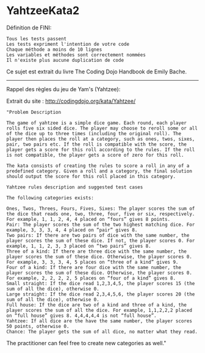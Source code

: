 # YahtzeeKata2

Définition de FINI:

    Tous les tests passent
    Les tests expriment l'intention de votre code
    Chaque méthode a moins de 10 lignes
    Les variables et méthodes sont correctement nommées
    Il n'existe plus aucune duplication de code
    
Ce sujet est extrait du livre The Coding Dojo Handbook de Emily Bache.

-----------------------------------------------------------------------
        
Rappel des règles du jeu de Yam's (Yahtzee): 
    
Extrait du site : http://codingdojo.org/kata/Yahtzee/
    
    "Problem Description

    The game of yahtzee is a simple dice game. Each round, each player rolls five six sided dice. The player may choose to reroll some or all of the dice up to three times (including the original roll). The player then places the roll at a category, such as ones, twos, sixes, pair, two pairs etc. If the roll is compatible with the score, the player gets a score for this roll according to the rules. If the roll is not compatible, the player gets a score of zero for this roll.

    The kata consists of creating the rules to score a roll in any of a predefined category. Given a roll and a category, the final solution should output the score for this roll placed in this category.

    Yahtzee rules description and suggested test cases

    The following categories exists:

    Ones, Twos, Threes, Fours, Fives, Sixes: The player scores the sum of the dice that reads one, two, three, four, five or six, respectively. For example, 1, 1, 2, 4, 4 placed on “fours” gives 8 points.
    Pair: The player scores the sum of the two highest matching dice. For example, 3, 3, 3, 4, 4 placed on “pair” gives 8.
    Two pairs: If there are two pairs of dice with the same number, the player scores the sum of these dice. If not, the player scores 0. For example, 1, 1, 2, 3, 3 placed on “two pairs” gives 8.
    Three of a kind: If there are three dice with the same number, the player scores the sum of these dice. Otherwise, the player scores 0. For example, 3, 3, 3, 4, 5 places on “three of a kind” gives 9.
    Four of a kind: If there are four dice with the same number, the player scores the sum of these dice. Otherwise, the player scores 0. For example, 2, 2, 2, 2, 5 places on “four of a kind” gives 8.
    Small straight: If the dice read 1,2,3,4,5, the player scores 15 (the sum of all the dice), otherwise 0.
    Large straight: If the dice read 2,3,4,5,6, the player scores 20 (the sum of all the dice), otherwise 0.
    Full house: If the dice are two of a kind and three of a kind, the player scores the sum of all the dice. For example, 1,1,2,2,2 placed on “full house” gives 8. 4,4,4,4,4 is not “full house”.
    Yahtzee: If all dice are the have the same number, the player scores 50 points, otherwise 0.
    Chance: The player gets the sum of all dice, no matter what they read.

The practitioner can feel free to create new categories as well."
